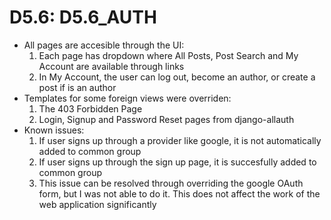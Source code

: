 # D5.6: D5.6_AUTH
* All pages are accesible through the UI:
    1. Each page has dropdown where All Posts, Post Search and My Account are available through links
    2. In My Account, the user can log out, become an author, or create a post if is an author
* Templates for some foreign views were overriden:
    1. The 403 Forbidden Page
    2. Login, Signup and Password Reset pages from django-allauth
* Known issues:
    1. If user signs up through a provider like google, it is not automatically added to common group
    2. If user signs up through the sign up page, it is succesfully added to common group
    3. This issue can be resolved through overriding the google OAuth form, but I was not able to do it. This does not affect the work of the web application significantly